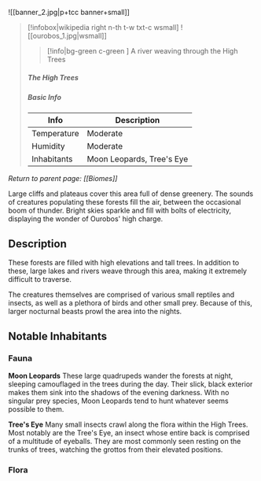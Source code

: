 ![[banner_2.jpg|p+tcc banner+small]]
> [!infobox|wikipedia right n-th t-w txt-c wsmall]
> ![[ourobos_1.jpg|wsmall]]
>> [!info|bg-green c-green ] A river weaving through the High Trees
>##### The High Trees
> ##### _Basic Info_
> | Info | Description |
> | ---- | ---- |
> | Temperature | Moderate |
> | Humidity | Moderate |
> | Inhabitants | Moon Leopards, Tree's Eye |

*Return to parent page: [[Biomes]]*

Large cliffs and plateaus cover this area full of dense greenery. The sounds of creatures populating these forests fill the air, between the occasional boom of thunder. Bright skies sparkle and fill with bolts of electricity, displaying the wonder of Ourobos' high charge.

## Description

These forests are filled with high elevations and tall trees. In addition to these, large lakes and rivers weave through this area, making it extremely difficult to traverse. 

The creatures themselves are comprised of various small reptiles and insects, as well as a plethora of birds and other small prey. Because of this, larger nocturnal beasts prowl the area into the nights.

## Notable Inhabitants
### Fauna
**Moon Leopards**
These large quadrupeds wander the forests at night, sleeping camouflaged in the trees during the day. Their slick, black exterior makes them sink into the shadows of the evening darkness. With no singular prey species, Moon Leopards tend to hunt whatever seems possible to them.

**Tree's Eye**
Many small insects crawl along the flora within the High Trees. Most notably are the Tree's Eye, an insect whose entire back is comprised of a multitude of eyeballs. They are most commonly seen resting on the trunks of trees, watching the grottos from their elevated positions.
### Flora